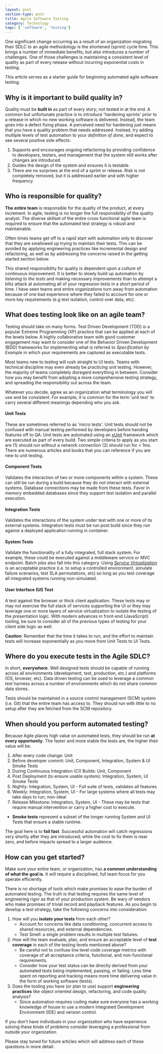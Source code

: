 ```yaml
---
layout: post
section-type: post
title: Agile Software Testing
category: Technology
tags: [ 'software', 'testing']
---
```


One significant change occurring as a result of an organization migrating their SDLC to an agile methodology is the shortened (sprint) cycle time.  This brings a number of immediate benefits, but also introduces a number of challenges.  One of those challenges is maintaining a consistent level of quality as part of every release without incurring exponential costs in testing.

This article serves as a starter guide for beginning automated agile software testing.

## Why is it important to build quality in?
Quality must be **built in** as part of every story; not tested in at the end.  A common but unfortunate practice is to introduce 'hardening sprints' prior to a release in which no new working software is delivered.  Instead, the team goes into a defect fixing phase.  A perceived need for hardening just means that you have a quality problem that needs addressed.  Instead, try adding multiple levels of test automation to your *definition of done*, and expect to see several positive side effects:

1. Supports and encourages ongoing refactoring by providing confidence to developers, testers, and management that the system still works after changes are introduced.
2. Guides the design of the system and ensures it is testable.
3. There are no surprises at the end of a sprint or release.  Risk is not completely removed, but it is addressed earlier and with higher frequency.  

## Who is responsible for quality?
**The entire team** is responsible for the quality of the product, at every increment.  In agile, testing is no longer the full responsibility of the quality analyst.  The diverse skillset of the entire cross functional agile team is required to ensure that the automated test strategy is robust and maintainable.  

Often times teams get off to a rapid start with automation only to discover that they are swallowed up trying to maintain their tests.  This can be avoided by applying engineering practices like incremental design and refactoring, as well as by addressing the concerns raised in the getting started section below.

This shared responsibility for quality is dependent upon a culture of continuous improvement.  It is better to slowly build up automation by *listening to the tests* and making necessary improvements than to attempt a blitz attack at automating all of your regression tests in a short period of time.  I have seen teams and entire organizations turn away from automation because of one bad experience where they failed to account for one or more key requirements (e.g test isolation, control over data, etc).
 
## What does testing look like on an agile team?
Testing should take on many forms.  Test Driven Development (TDD) is a popular Extreme Programming (XP) practice that can be applied at each of the levels below.  A highly collaborative team with good customer engagement may want to consider one of the Behavior Driven Development (BDD) frameworks for implementing what is referred to *Specification by Example* in which your requirements are captured as executable tests.

Most teams new to testing will rush straight to UI tests.  Teams with technical discipline may even already be practicing unit testing.  However, the majority of teams completely disregard everything in between.  Consider how you may benefit from adopting a more comprehensive testing strategy, and spreading the responsibility out across the team.

Whatever you decide, agree as an organization what terminology you will use and be consistent.  For example, it is common for the term 'unit test' to carry several different meanings depending who you ask.

#### Unit Tests 
These are sometimes referred to as 'micro tests'.  Unit tests should not be confused with manual testing performed by developers before handing features off to QA.  Unit tests are automated using an [xUnit](https://en.wikipedia.org/wiki/XUnit) framework which are executed as part of every build.  Two simple criteria to apply as you start are (1) should run without a network connection (2) should run for < 1ms.  There are numerous articles and books that you can reference if you are new to unit testing.

#### Component Tests
Validates the interaction of two or more components within a system.  These can still be run during a build because they do not interact with external systems.  Database connections may be made from these tests.  Favor in memory embedded databases since they support test isolation and parallel execution.

#### Integration Tests
Validates the interactions of the system under test with one or more of its external systems.  Integration tests must be run post build since they run against a deployed application running in container.

#### System Tests
Validate the functionality of a fully integrated, full stack system.  For example, these could be executed against a middleware service or MVC endpoint.  Batch jobs also fall into this category.  Using *[Service Virtualization](https://en.wikipedia.org/wiki/Service_virtualization)* is an acceptable practice (i.e. to setup a controlled environment, simulate failure scenarios, test SLA permutations, etc) so long as you test coverage all integrated systems running non-simulated.   

#### User Interface (UI) Test
A test against the browser or thick client application.  These tests may or may not exercise the full stack of services supporting the UI or they may leverage one or more layers of service virtualization to isolate the testing of the presentation logic.  With modern advances in front-end (JavaScript) tooling, be sure to consider all of the previous types of testing for your client side logic as well.

**Caution**: Remember that the time it takes to run, and the effort to maintain tests will increase exponentially as you move from Unit Tests to UI Tests.

## Where do you execute tests in the Agile SDLC?
In short, **everywhere**.  Well designed tests should be capable of running across all environments (development, test, production, etc.) and platforms (OS, browser, etc).  Data driven testing can be used to leverage a common test harness across a number of environments which do not share common data stores.

Tests should be maintained in a source control management (SCM) system (i.e. Git) that the entire team has access to.  They should run with little to no setup after they are fetched from the SCM repository. 

## When should you perform automated testing?
Because Agile places high value on automated tests, they should be run **at every opportunity**.  The faster and more stable the tests are, the higher their value will be.

1. After every code change: Unit
1. Before developer commit: Unit, Component, Integration, System & UI Smoke Tests
1. During Continuous Integration (CI) Builds: Unit, Component
1. Post Deployment (to ensure usable system):  Integration, System, UI Smoke Tests
1. Nightly: Integration, System, UI - Full suite of tests, validates all features
1. Weekly: Integration, System, UI - For large systems where all tests may take days to run; non-ideal
1. Release Milestone: Integration, System, UI - These may be tests that require manual intervention or carry a higher cost to execute.

* **Smoke tests** represent a subset of the longer running System and UI Tests that ensure a stable runtime.

The goal here is to **fail fast**.  Successful automation will catch regressions very shortly after they are introduced; while the cost to fix them is near zero, and before impacts spread to a larger audience.

## How can you get started?

Make sure your entire team, or organization, has **a common understanding of what the goal is**.  It will require a disciplined, full team focus for you operate efficiently.

There is no shortage of tools which make promises to ease the burden of automated testing.  The truth is that testing requires the same level of engineering rigor as that of your production system.  Be wary of vendors who make promises of trivial record and playback features.  As you begin to develop a test strategy, take the following concerns into consideration:

1. How will you **isolate your tests** from each other?  
	- Account for concerns like data conditioning, concurrent access to shared resources, and external dependencies.
	- Test Smell: a single problem results in multiple test failures.
1. How will the team evaluate, plan, and ensure an acceptable level of **test coverage** in each of the testing levels mentioned above?  
	- Be careful not to confuse line level code coverage metrics with coverage of all acceptance criteria, functional, and non-functional requirements.
	- Consider how your test status can be directly derived from your automated tests being implemented, passing, or failing.  Less time spent on reporting and tracking means more time delivering value in the form of working software (tests).   
1. Does the tooling you have (or plan to use) support **engineering practices** like object oriented design, refactoring, and code quality analysis?
	- Since automation requires coding make sure everyone has a working knowledge of house to use a modern Integrated Development Environment (IDE) and version control.


If you don't have individuals in your organization who have experience solving these kinds of problems consider leveraging a professional from outside your organization.

Please stay tuned for future articles which will address each of these questions in more detail.